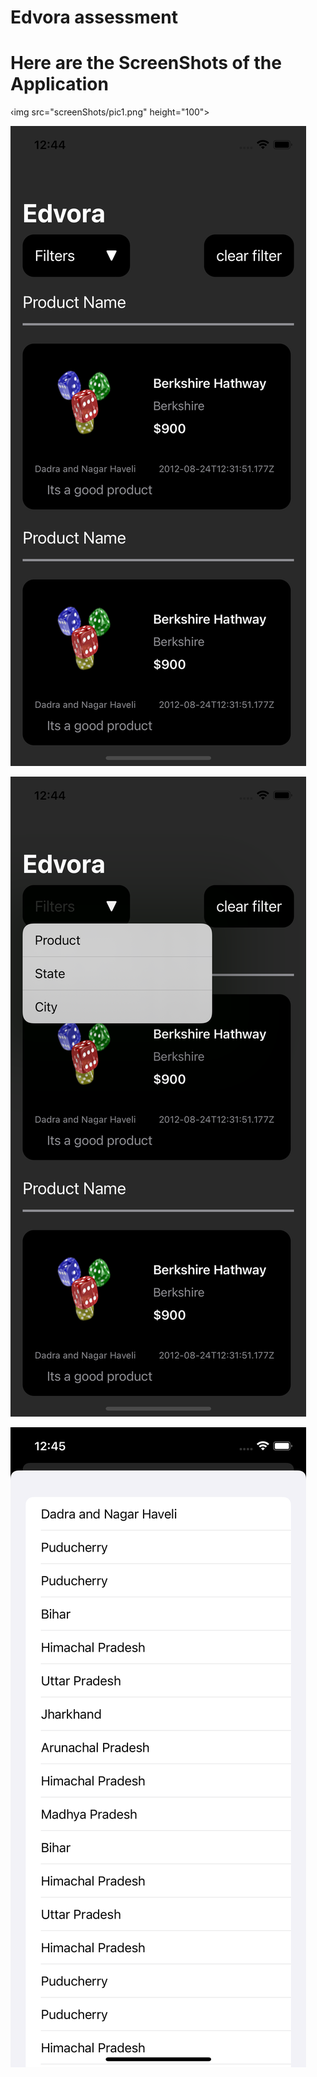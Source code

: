 # Edvora assessment


# Here are the ScreenShots of the Application

‹img src="screenShots/pic1.png" height="100">


![](screenShots/pic1.png)


![](screenShots/pic2.png)


![](screenShots/pic3.png)
